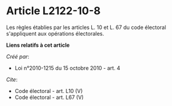 # Article L2122-10-8

Les règles établies par les articles L. 10 et L. 67 du code électoral s'appliquent aux opérations électorales.

**Liens relatifs à cet article**

_Créé par_:

  - Loi n°2010-1215 du 15 octobre 2010 - art. 4

_Cite_:

  - Code électoral - art. L10 (V)
  - Code électoral - art. L67 (V)
